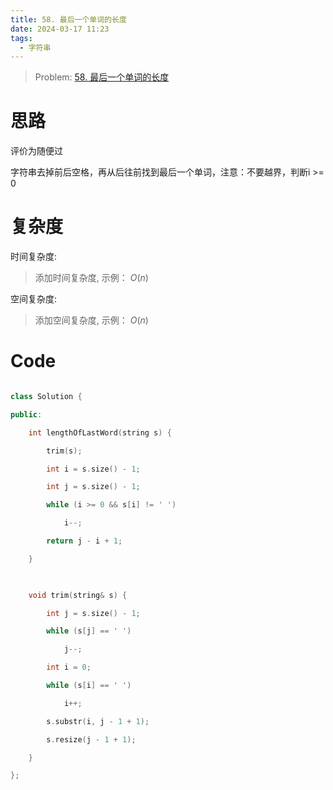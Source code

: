 ```yaml
---
title: 58. 最后一个单词的长度
date: 2024-03-17 11:23
tags:
  - 字符串
---
```

 

> Problem: [58. 最后一个单词的长度](https://leetcode.cn/problems/length-of-last-word/description/)

  

# 思路

  

评价为随便过

  

字符串去掉前后空格，再从后往前找到最后一个单词，注意：不要越界，判断i >= 0

  

# 复杂度

  

时间复杂度:

> 添加时间复杂度, 示例： $O(n)$

  

空间复杂度:

> 添加空间复杂度, 示例： $O(n)$

  
  
  

# Code

```C++ []

class Solution {

public:

    int lengthOfLastWord(string s) {

        trim(s);

        int i = s.size() - 1;

        int j = s.size() - 1;

        while (i >= 0 && s[i] != ' ')

            i--;

        return j - i + 1;        

    }

  

    void trim(string& s) {

        int j = s.size() - 1;

        while (s[j] == ' ')

            j--;

        int i = 0;

        while (s[i] == ' ')

            i++;

        s.substr(i, j - 1 + 1);

        s.resize(j - 1 + 1);

    }

};

```